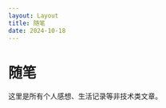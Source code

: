 ```yaml
---
layout: Layout
title: 随笔
date: 2024-10-18
---
```


# 随笔

这里是所有个人感想、生活记录等非技术类文章。

<BlogPosts :pages="$site.pages" :filter="page => page.path.startsWith('/essays/')" />

<Catalog/>

